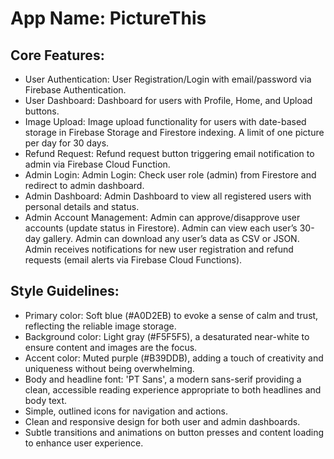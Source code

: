# **App Name**: PictureThis

## Core Features:

- User Authentication: User Registration/Login with email/password via Firebase Authentication.
- User Dashboard: Dashboard for users with Profile, Home, and Upload buttons.
- Image Upload: Image upload functionality for users with date-based storage in Firebase Storage and Firestore indexing.  A limit of one picture per day for 30 days.
- Refund Request: Refund request button triggering email notification to admin via Firebase Cloud Function.
- Admin Login: Admin Login: Check user role (admin) from Firestore and redirect to admin dashboard.
- Admin Dashboard: Admin Dashboard to view all registered users with personal details and status.
- Admin Account Management: Admin can approve/disapprove user accounts (update status in Firestore).  Admin can view each user’s 30-day gallery.  Admin can download any user’s data as CSV or JSON. Admin receives notifications for new user registration and refund requests (email alerts via Firebase Cloud Functions).

## Style Guidelines:

- Primary color: Soft blue (#A0D2EB) to evoke a sense of calm and trust, reflecting the reliable image storage.
- Background color: Light gray (#F5F5F5), a desaturated near-white to ensure content and images are the focus.
- Accent color: Muted purple (#B39DDB), adding a touch of creativity and uniqueness without being overwhelming.
- Body and headline font: 'PT Sans', a modern sans-serif providing a clean, accessible reading experience appropriate to both headlines and body text.
- Simple, outlined icons for navigation and actions.
- Clean and responsive design for both user and admin dashboards.
- Subtle transitions and animations on button presses and content loading to enhance user experience.